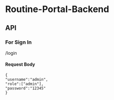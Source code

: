 # Routine-Portal-Backend

## API 

### For Sign In
 /login
 
#### Request Body
``` 
{ 
"username":"admin", 
"role":["admin"],
"password":"12345" 
} 
